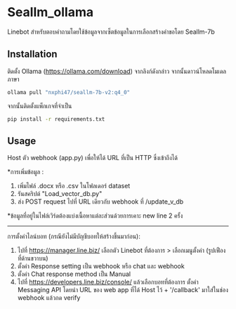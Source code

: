 # Seallm_ollama

Linebot สำหรับตอบคำถามโดยใช้ข้อมูลจากเซ็ตข้อมูลในการเลือกสร้างคำขอโดย Seallm-7b

## Installation
ติดตั้ง Ollama (https://ollama.com/download) จากลิงก์ดังกล่าว จากนั้นดาวน์โหลดโมเดลภาษา

```bash
ollama pull "nxphi47/seallm-7b-v2:q4_0"
```
จากนั้นติดตั้งแพ็กเกจที่จำเป็น
```bash
pip install -r requirements.txt
```
## Usage
Host ตัว webhook (app.py) เพื่อให้ได้ URL ที่เป็น HTTP ซึ่งเข้าถึงได้

*การเพิ่มข้อมูล : 

1. เพิ่มไฟล์ .docx หรือ .csv ในโฟลเดอร์ dataset
2. รันสคริปต์ "Load_vector_db.py"
3. ส่ง POST request ไปที่ URL เดียวกับ webhook ที่ /update_v_db

*ข้อมูลที่อยู่ในไฟล์เวิร์ดต้องแบ่งเนื้อหาแต่ละส่วนด้วยการเคาะ new line 2 ครั้ง
***
การตั้งค่าไลน์บอท (กรณียังไม่มีบัญชีบอทให้สร้างขึ้นมาก่อน):

1. ไปที่ https://manager.line.biz/ เลือกตัว Linebot ที่ต้องการ > เลือกเมนูตั้งค่า (รูปเฟืองที่ด้านขวาบน)
2. ตั้งค่า Response setting เป็น webhook หรือ chat และ webhook
3. ตั้งค่า Chat response method เป็น Manual
4. ไปที่ https://developers.line.biz/console/ แล้วเลือกบอทที่ต้องการ ตั้งค่า Messaging API โดยนำ URL ของ web app ที่ได้ Host ไว้ + '/callback' มาใส่ในช่อง webhook แล้วกด verify
